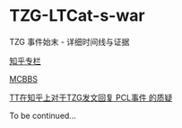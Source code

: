 # TZG-LTCat-s-war
TZG 事件始末 - 详细时间线与证据

[知乎专栏](https://zhuanlan.zhihu.com/p/139114864)

[MCBBS](https://www.mcbbs.net/thread-1042063-1-1.html)

[TT在知乎上对于TZG发文回复 PCL事件 的质疑](https://zhuanlan.zhihu.com/p/139523880)

To be continued…
